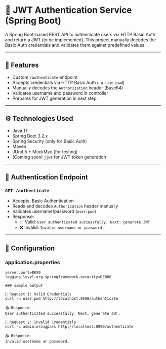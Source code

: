 # 🔐 JWT Authentication Service (Spring Boot)

A Spring Boot-based REST API to authenticate users via HTTP Basic Auth and return a JWT (to be implemented). This project manually decodes the Basic Auth credentials and validates them against predefined values.

---

## 📌 Features

- Custom `/authenticate` endpoint
- Accepts credentials via HTTP Basic Auth (`-u user:pwd`)
- Manually decodes the `Authorization` header (Base64)
- Validates username and password in controller
- Prepares for JWT generation in next step

---

## ⚙️ Technologies Used

- Java 17
- Spring Boot 3.2.x
- Spring Security (only for Basic Auth)
- Maven
- JUnit 5 + MockMvc (for testing)
- (Coming soon) `jjwt` for JWT token generation

---

## 📂 Authentication Endpoint

### `GET /authenticate`

- Accepts: Basic Authentication
- Reads and decodes `Authorization` header manually
- Validates username/password (`user:pwd`)
- Response:
  - ✅ Valid: `User authenticated successfully. Next: generate JWT.`
  - ❌ Invalid: `Invalid username or password.`

---

## 🔧 Configuration

### application.properties

```properties
server.port=8090
logging.level.org.springframework.security=DEBUG

### sample output

🔗 Request 1: Valid Credentials
curl -u user:pwd http://localhost:8090/authenticate

📤 Response:
User authenticated successfully. Next: generate JWT.

🔗 Request 2: Invalid Credentials
curl -u admin:wrongpass http://localhost:8090/authenticate

📤 Response:
Invalid username or password.